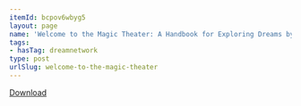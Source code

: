 ```yaml
---
itemId: bcpov6wbyg5
layout: page
name: 'Welcome to the Magic Theater: A Handbook for Exploring Dreams by Dick McLeester'
tags:
- hasTag: dreamnetwork
type: post
urlSlug: welcome-to-the-magic-theater
---
```

<a href="../files/pdfs/Volume_publications/publications.welcome-to-the-magic-theater.pdf" download="">Download</a>